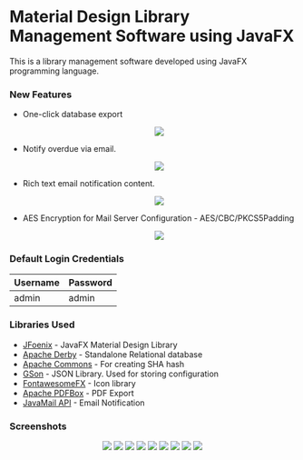 # Material Design Library Management Software using JavaFX
This is a library management software developed using JavaFX programming language. 
  
### New Features
* One-click database export
  <p align="center">
   <img src=https://i.imgur.com/ufZOqkn.png>
  </p>
* Notify overdue via email.
  <p align="center">
   <img src=https://i.imgur.com/7UutZZQ.png>
  </p>
* Rich text email notification content.
   <p align="center">
    <img src=https://i.imgur.com/jj9Lk5G.png>
   </p>
* AES Encryption for Mail Server Configuration - AES/CBC/PKCS5Padding   
   <p align="center">
    <img src=https://i.imgur.com/WrWZqLr.png>
   </p>
### Default Login Credentials
| Username  | Password |
| ------------- | ------------- |
| admin  | admin  |

### Libraries Used
  * [JFoenix](https://github.com/jfoenixadmin/JFoenix) - JavaFX Material Design Library
  * [Apache Derby](https://db.apache.org/derby/) - Standalone Relational database
  * [Apache Commons](https://commons.apache.org/) - For creating SHA hash
  * [GSon](https://github.com/google/gson) - JSON Library. Used for storing configuration
  * [FontawesomeFX](https://bitbucket.org/Jerady/fontawesomefx) - Icon library
  * [Apache PDFBox](https://pdfbox.apache.org/) - PDF Export
  * [JavaMail API](http://www.oracle.com/technetwork/java/javamail/index.html) - Email Notification

### Screenshots
<p align="center">
  <img src=https://i.imgur.com/txmOeXS.png>
  <img src=https://i.imgur.com/Ezj7Bdh.png>
  <img src=https://i.imgur.com/YyK54nF.png>
  <img src=https://i.imgur.com/0wCfUjQ.png>
  <img src=https://i.imgur.com/E4OhaWl.png>
  <img src=https://i.imgur.com/3WMG9Bm.png>
  <img src=https://i.imgur.com/3316yUv.png>
  <img src=https://i.imgur.com/y7jrx93.png>
  <img src=https://i.imgur.com/O0LXqoK.png>
</p>
